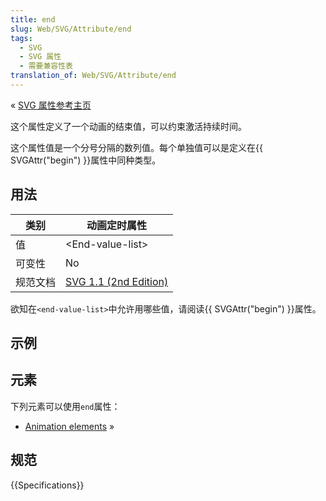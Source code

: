 ```yaml
---
title: end
slug: Web/SVG/Attribute/end
tags:
  - SVG
  - SVG 属性
  - 需要兼容性表
translation_of: Web/SVG/Attribute/end
---
```

« [SVG 属性参考主页](/en/SVG/Attribute)

这个属性定义了一个动画的结束值，可以约束激活持续时间。

这个属性值是一个分号分隔的数列值。每个单独值可以是定义在{{ SVGAttr("begin") }}属性中同种类型。

## 用法

| 类别     | 动画定时属性                                                                |
| -------- | --------------------------------------------------------------------------- |
| 值       | \<End-value-list>                                                            |
| 可变性   | No                                                                          |
| 规范文档 | [SVG 1.1 (2nd Edition)](http://www.w3.org/TR/SVG/animate.html#EndAttribute) |

欲知在`<end-value-list>`中允许用哪些值，请阅读{{ SVGAttr("begin") }}属性。

## 示例

## 元素

下列元素可以使用`end`属性：

- [Animation elements](/en/SVG/Element#Animation) »

## 规范

{{Specifications}}
